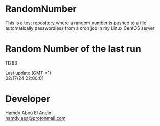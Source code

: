 # RandomNumber    
This is a test repository where a random number is pushed to a file automatically passwordless from a cron job in my Linux CentOS server    
# Random Number of the last run   
11293
      
Last update (GMT +1)    
02/17/24 22:00:01
# Developer    
Hamdy Abou El Anein   
hamdy.aea@protonmail.com
